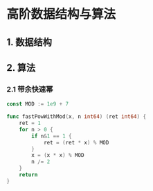 # 高阶数据结构与算法



## 1. 数据结构



## 2. 算法

### 2.1 带余快速幂

```go
const MOD := 1e9 + 7

func fastPowWithMod(x, n int64) (ret int64) {
	ret = 1
	for n > 0 {
		if n&1 == 1 {
			ret = (ret * x) % MOD
		}
		x = (x * x) % MOD
		n /= 2
	}
	return
}
```

